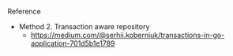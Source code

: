 
Reference

- Method 2. Transaction aware repository
  - https://medium.com/@serhii.koberniuk/transactions-in-go-application-701d5b1e1789